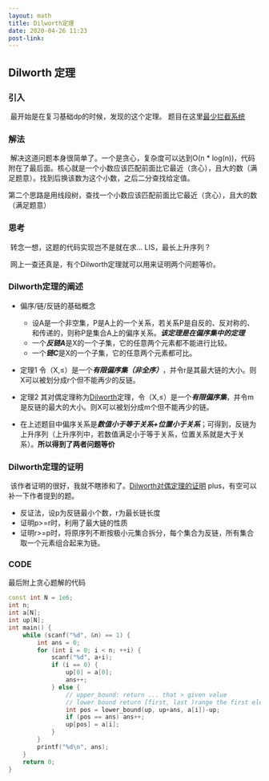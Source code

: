 ```yaml
---
layout: math
title: Dilworth定理
date: 2020-04-26 11:23
post-link:
---
```


## Dilworth 定理

### 引入

​	最开始是在复习基础dp的时候，发现的这个定理。 题目在这里[最少拦截系统][problem]

### 解法

​	解决这道问题本身很简单了。一个是贪心，复杂度可以达到O(n * log(n))，代码附在了最后面。核心就是一个小数应该匹配前面比它最近（贪心），且大的数（满足题意）。找到后换该数为这个小数，之后二分查找给定值。

​	第二个思路是用线段树，查找一个小数应该匹配前面比它最近（贪心），且大的数（满足题意）

### 思考

​	转念一想，这题的代码实现岂不是就在求... LIS，最长上升序列？

​	网上一查还真是，有个Dilworth定理就可以用来证明两个问题等价。

### Dilworth定理的阐述

+ 偏序/链/反链的基础概念
  + 设A是一个非空集，P是A上的一个关系，若关系P是自反的、反对称的、和传递的，则称P是集合A上的偏序关系。***该定理是在偏序集中的定理***
  + 一个***反链A***是X的一个子集，它的任意两个元素都不能进行比较。
  + 一个***链C***是X的一个子集，它的任意两个元素都可比。

+ 定理1 令（X,≤）是一个***有限偏序集（非全序）***，并令r是其最大链的大小。则X可以被划分成r个但不能再少的反链。
+ 定理2 其对偶定理称为[Dilworth][dilworth]定理，令（X,≤）是一个***有限偏序集***，并令m是反链的最大的大小。则X可以被划分成m个但不能再少的链。
+ 在上述题目中偏序关系是***数值小于等于关系+位置小于关系***；可得到，反链为上升序列（上升序列中，若数值满足小于等于关系，位置关系就是大于关系）。**所以得到了两者问题等价**

### Dilworth定理的证明

​	该作者证明的很好，我就不瞎掺和了。[Dilworth对偶定理的证明][proof] plus，有空可以补一下作者提到的题。

+ 反证法，设p为反链最小个数，r为最长链长度
+ 证明p>=r时，利用了最大链的性质
+ 证明r>=p时，将原序列不断按极小元集合拆分，每个集合为反链，所有集合取一个元素组合起来为链。

### CODE

最后附上贪心题解的代码

```c++
const int N = 1e6;
int n;
int a[N];
int up[N];
int main() {
    while (scanf("%d", &n) == 1) {
        int ans = 0;
        for (int i = 0; i < n; ++i) {
            scanf("%d", a+i);
            if (i == 0) {
                up[0] = a[0];
                ans++;
            } else {
                // upper_bound: return ... that > given value
                // lower bound return [first, last )range the first element that >= given value
                int pos = lower_bound(up, up+ans, a[i])-up; 
                if (pos == ans) ans++;
                up[pos] = a[i];
            }
        }
        printf("%d\n", ans);
    }
	return 0;
}
```



[problem]: <https://vjudge.net/problem/HDU-1257>
[dilworth]: <https://baike.baidu.com/item/%E7%8B%84%E5%B0%94%E6%B2%83%E6%96%AF%E5%AE%9A%E7%90%86/18900593?fromtitle=Dilworth%E5%AE%9A%E7%90%86&amp;fromid=5489361>
[proof]:<https://blog.csdn.net/xuzengqiang/article/details/7266034>
